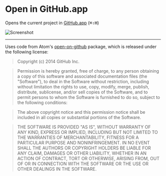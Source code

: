 # Open in GitHub.app

Opens the current project in [GitHub.app](http://mac.github.com) (<kbd>&#8984;&#8679;H</kbd>)

![Screenshot](https://dl.dropboxusercontent.com/u/714833/Atom/packages/open-in-github-app/open-in-github-app.png)

---

Uses code from Atom's [open-on-github](https://github.com/atom/open-on-github)
package, which is released under the following license:

> Copyright (c) 2014 GitHub Inc.

> Permission is hereby granted, free of charge, to any person obtaining a copy of this software and associated documentation files (the "Software"), to deal in the Software without restriction, including without limitation the rights to use, copy, modify, merge, publish, distribute, sublicense, and/or sell copies of the Software, and to permit persons to whom the Software is furnished to do so, subject to the following conditions:

> The above copyright notice and this permission notice shall be included in all copies or substantial portions of the Software.

> THE SOFTWARE IS PROVIDED "AS IS", WITHOUT WARRANTY OF ANY KIND, EXPRESS OR IMPLIED, INCLUDING BUT NOT LIMITED TO THE WARRANTIES OF MERCHANTABILITY, FITNESS FOR A PARTICULAR PURPOSE AND NONINFRINGEMENT. IN NO EVENT SHALL THE AUTHORS OR COPYRIGHT HOLDERS BE LIABLE FOR ANY CLAIM, DAMAGES OR OTHER LIABILITY, WHETHER IN AN ACTION OF CONTRACT, TORT OR OTHERWISE, ARISING FROM, OUT OF OR IN CONNECTION WITH THE SOFTWARE OR THE USE OR OTHER DEALINGS IN THE SOFTWARE.
